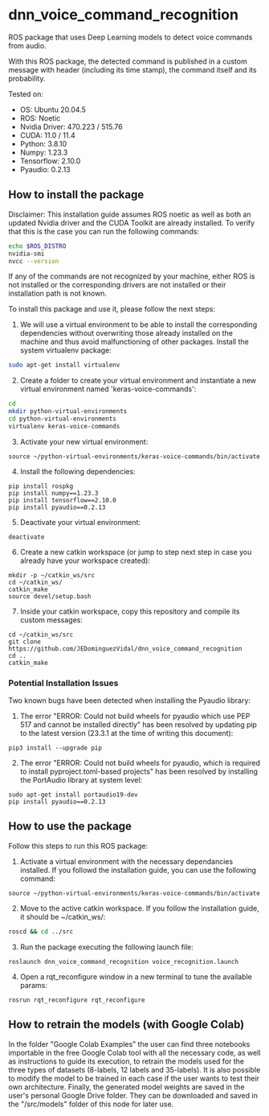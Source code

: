 # dnn_voice_command_recognition

ROS package that uses Deep Learning models to detect voice commands from audio.

With this ROS package, the detected command is published in a custom message with header (including its time stamp), the command itself and its probability.

Tested on:
* OS: Ubuntu 20.04.5
* ROS: Noetic
* Nvidia Driver: 470.223 / 515.76
* CUDA: 11.0 / 11.4
* Python: 3.8.10
* Numpy: 1.23.3
* Tensorflow: 2.10.0
* Pyaudio: 0.2.13


## How to install the package

Disclaimer: This installation guide assumes ROS noetic as well as both an updated Nvidia driver and the CUDA Toolkit are already installed. To verify that this is the case you can run the following commands:
```bash
echo $ROS_DISTRO
nvidia-smi
nvcc --version
```
If any of the commands are not recognized by your machine, either ROS is not installed or the corresponding drivers are not installed or their installation path is not known.

To install this package and use it, please follow the next steps:

1. We will use a virtual environment to be able to install the corresponding dependencies without overwriting those already installed on the machine and thus avoid malfunctioning of other packages. Install the system virtualenv package: 
```bash
sudo apt-get install virtualenv
```

2. Create a folder to create your virtual environment and instantiate a new virtual environment named 'keras-voice-commands':
```bash
cd
mkdir python-virtual-environments
cd python-virtual-environments
virtualenv keras-voice-commands
```

3. Activate your new virtual environment:

```
source ~/python-virtual-environments/keras-voice-commands/bin/activate
```

4. Install the following dependencies:
```
pip install rospkg
pip install numpy==1.23.3
pip install tensorflow==2.10.0
pip install pyaudio==0.2.13
```

5. Deactivate your virtual environment:
```
deactivate
```

6. Create a new catkin workspace (or jump to step next step in case you already have your workspace created):
```
mkdir -p ~/catkin_ws/src
cd ~/catkin_ws/
catkin_make
source devel/setup.bash
```

7. Inside your catkin workspace, copy this repository and compile its custom messages:
```
cd ~/catkin_ws/src
git clone https://github.com/JEDominguezVidal/dnn_voice_command_recognition
cd ..
catkin_make
```


### Potential Installation Issues
Two known bugs have been detected when installing the Pyaudio library:
1. The error "ERROR: Could not build wheels for pyaudio which use PEP 517 and cannot be installed directly" has been resolved by updating pip to the latest version (23.3.1 at the time of writing this document):
```
pip3 install --upgrade pip
```

2. The error "ERROR: Could not build wheels for pyaudio, which is required to install pyproject.toml-based projects" has been resolved by installing the PortAudio library at system level:
```
sudo apt-get install portaudio19-dev
pip install pyaudio==0.2.13
```


## How to use the package

Follow this steps to run this ROS package:

1. Activate a virtual environment with the necessary dependancies installed. If you followd the installation guide, you can use the following command:
```
source ~/python-virtual-environments/keras-voice-commands/bin/activate
```

2. Move to the active catkin workspace. If you follow the installation guide, it should be ~/catkin_ws/:
```bash
roscd && cd ../src
```

3. Run the package executing the following launch file:
```
roslaunch dnn_voice_command_recognition voice_recognition.launch
```

4. Open a rqt_reconfigure window in a new terminal to tune the available params:
```
rosrun rqt_reconfigure rqt_reconfigure
```


## How to retrain the models (with Google Colab)

In the folder "Google Colab Examples" the user can find three notebooks importable in the free Google Colab tool with all the necessary code, as well as instructions to guide its execution, to retrain the models used for the three types of datasets (8-labels, 12 labels and 35-labels). It is also possible to modify the model to be trained in each case if the user wants to test their own architecture.
Finally, the generated model weights are saved in the user's personal Google Drive folder. They can be downloaded and saved in the "/src/models" folder of this node for later use.
